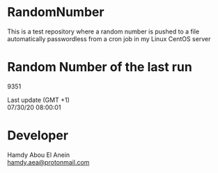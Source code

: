 # RandomNumber    
This is a test repository where a random number is pushed to a file automatically passwordless from a cron job in my Linux CentOS server    
# Random Number of the last run   
9351
      
Last update (GMT +1)    
07/30/20 08:00:01
# Developer    
Hamdy Abou El Anein   
hamdy.aea@protonmail.com
